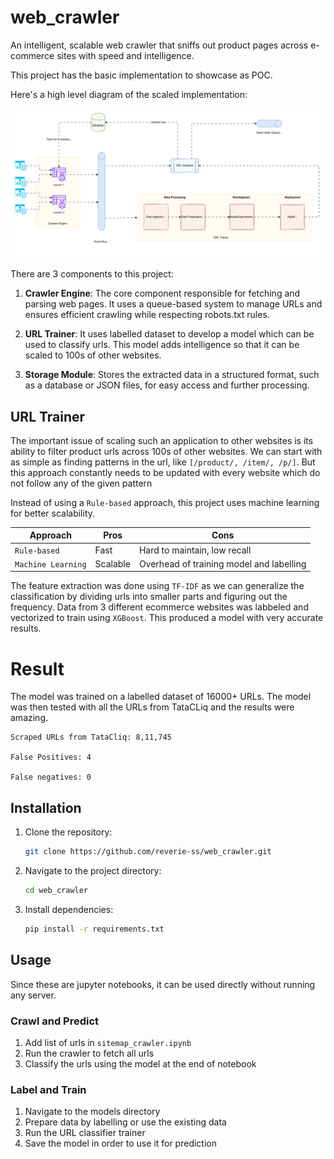 # web_crawler
 An intelligent, scalable web crawler that sniffs out product pages across e-commerce sites with speed and intelligence.

This project has the basic implementation to showcase as POC.

 Here's a high level diagram of the scaled implementation:

![design](https://raw.githubusercontent.com/reverie-ss/web_crawler/refs/heads/main/site_crawler.svg)

 There are 3 components to this project:
1. **Crawler Engine**: The core component responsible for fetching and parsing web pages. It uses a queue-based system to manage URLs and ensures efficient crawling while respecting robots.txt rules.

2. **URL Trainer**: It uses labelled dataset to develop a model which can be used to classify urls. This model adds intelligence so that it can be scaled to 100s of other websites. 


3. **Storage Module**: Stores the extracted data in a structured format, such as a database or JSON files, for easy access and further processing.

## URL Trainer

The important issue of scaling such an application to other websites is its ability to filter product urls across 100s of other websites.
We can start with as simple as finding patterns in the url, like `[/product/, /item/, /p/]`.
But this approach constantly needs to be updated with every website which do not follow any of the given pattern

Instead of using a `Rule-based` approach, this project uses machine learning for better scalability.



| Approach        | Pros | Cons                              |
|------------------|--------------|-----------------------------------------|
| `Rule-based`  |  Fast       | Hard to maintain, low recall            |
| `Machine Learning`    | Scalable       | Overhead of training model and labelling             |


The feature extraction was done using `TF-IDF` as we can generalize the classification by dividing urls into smaller parts and figuring out the frequency.
Data from 3 different ecommerce websites was labbeled and vectorized to train using `XGBoost`. This produced a model with very accurate results.

# Result
The model was trained on a labelled dataset of 16000+ URLs.
The model was then tested with all the URLs from TataCLiq and the results were amazing.
```
Scraped URLs from TataCliq: 8,11,745

False Positives: 4

False negatives: 0
```
## Installation
1. Clone the repository:
    ```bash
    git clone https://github.com/reverie-ss/web_crawler.git
    ```
2. Navigate to the project directory:
    ```bash
    cd web_crawler
    ```
3. Install dependencies:
    ```bash
    pip install -r requirements.txt
    ```

## Usage
Since these are jupyter notebooks, it can be used directly without running any server.

### Crawl and Predict

1. Add list of urls in `sitemap_crawler.ipynb`
2. Run the crawler to fetch all urls
3. Classify the urls using the model at the end of notebook

### Label and Train
1. Navigate to the models directory
2. Prepare data by labelling or use the existing data
3. Run the URL classifier trainer
4. Save the model in order to use it for prediction


